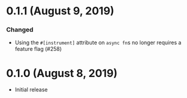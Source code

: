 # 0.1.1 (August 9, 2019)

### Changed

- Using the `#[instrument]` attribute on `async fn`s no longer requires a
  feature flag (#258)

# 0.1.0 (August 8, 2019)

- Initial release
